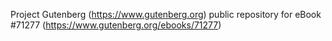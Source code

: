 Project Gutenberg (https://www.gutenberg.org) public repository for
eBook #71277 (https://www.gutenberg.org/ebooks/71277)
